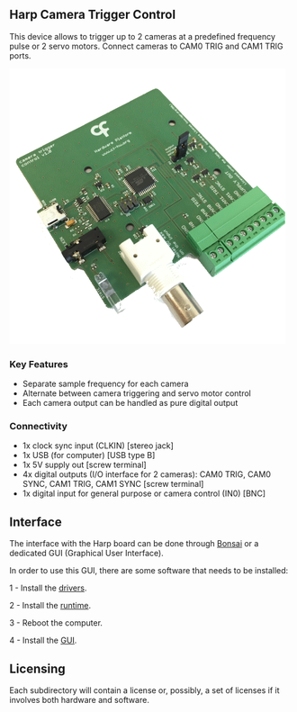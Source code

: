 ## Harp Camera Trigger Control

This device allows to trigger up to 2 cameras at a predefined frequency pulse or 2 servo motors. Connect cameras to CAM0 TRIG and CAM1 TRIG ports.

![harpcameratriggercontrol](./Assets/pcb.png)

### Key Features ###

* Separate sample frequency for each camera
* Alternate between camera triggering and servo motor control
* Each camera output can be handled as pure digital output


### Connectivity ###

* 1x clock sync input (CLKIN) [stereo jack]
* 1x USB (for computer) [USB type B]
* 1x 5V supply out [screw terminal]
* 4x digital outputs (I/O interface for 2 cameras): CAM0 TRIG, CAM0 SYNC, CAM1 TRIG, CAM1 SYNC [screw terminal]
* 1x digital input for general purpose or camera control (IN0) [BNC]

## Interface ##

The interface with the Harp board can be done through [Bonsai](https://bonsai-rx.org/) or a dedicated GUI (Graphical User Interface).

In order to use this GUI, there are some software that needs to be installed:

1 - Install the [drivers](https://bitbucket.org/fchampalimaud/downloads/downloads/UsbDriver-2.12.26.zip).

2 - Install the [runtime](https://bitbucket.org/fchampalimaud/downloads/downloads/Runtime-1.0.zip).

3 - Reboot the computer.

4 - Install the [GUI](https://bitbucket.org/fchampalimaud/downloads/downloads/Harp%20Camera%20Controller%20v1.0.1.zip).

## Licensing ##

Each subdirectory will contain a license or, possibly, a set of licenses if it involves both hardware and software.
